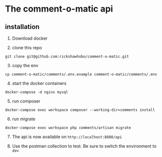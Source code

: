 # The comment-o-matic api

## installation

1) Download docker

2) clone this repo 

`git clone git@github.com:rickshawhobo/comment-o-matic.git`

3) copy the env 

`cp comment-o-matic/comments/.env.example comment-o-matic/comments/.env`

4) start the docker containers 

`docker-compose -d nginx mysql`

5) run composer 

`docker-compose exec workspace composer --working-dir=comments install`

6) run migrate

`docker-compose exec workspace php comments/artisan migrate`

7) The api is now available on `http://localhost:8880/api`

8) Use the postman collection to test. Be sure to switch the environment to `dev`